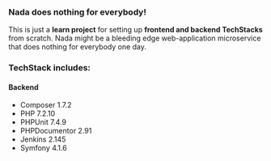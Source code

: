 
### Nada does nothing for everybody!
This is just a **learn project** for setting up **frontend and backend TechStacks** from scratch.
Nada might be a bleeding edge web-application microservice that does nothing for everybody one day.

### TechStack includes:

#### Backend
- Composer 1.7.2
- PHP 7.2.10
- PHPUnit 7.4.9
- PHPDocumentor 2.91
- Jenkins 2.145
- Symfony 4.1.6
